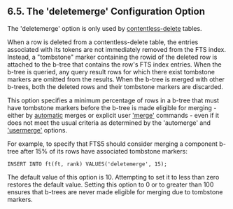 ## 6\.5\. The 'deletemerge' Configuration Option


 The 'deletemerge' option is only used by 
[contentless\-delete](fts5.html#contentless_delete_tables) tables. 



 When a row is deleted from a contentless\-delete table, the entries
associated with its tokens are not immediately removed from the FTS index.
Instead, a "tombstone" marker containing the rowid of the deleted row is
attached to the b\-tree that contains the row's FTS index entries. When the
b\-tree is queried, any query result rows for which there exist tombstone
markers are omitted from the results. When the b\-tree is merged with other
b\-trees, both the deleted rows and their tombstone markers are discarded.



 This option specifies a minimum percentage of rows in a b\-tree that must
have tombstone markers before the b\-tree is made eligible for merging \-
either by [automatic](#the_automerge_configuration_option) merges or
explicit user ['merge'](the_merge_command) commands \- even if it
does not meet the usual criteria as determined by the 'automerge' and 
['usermerge'](#the_usermerge_configuration_option) options.



 For example, to specify that FTS5 should consider merging a component
b\-tree after 15% of its rows have associated tombstone markers:




```
INSERT INTO ft(ft, rank) VALUES('deletemerge', 15);

```

 The default value of this option is 10\. Attempting to set it to less than 
zero restores the default value. Setting this option to 0 or to greater than
100 ensures that b\-trees are never made eligible for merging due to tombstone
markers.




